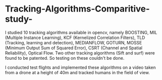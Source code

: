 # Tracking-Algorithms-Comparitive-study-
I studied 10 tracking algorithms available in opencv, namely BOOSTING, MIL (Multiple Instance Learning), KCF (Kernelized Correlation Filters), TLD (Tracking, learning and detection), MEDIANFLOW, GOTURN, MOSSE (Minimum Output Sum of Squared Error), CSRT (Channel and Spatial Reliability), Optical Flow. Two other tracking algorithms (Sift and surf) were found to be patented. So testing on these couldn't be done.

I conducted test flights and implemented these algorithms on a video taken from a drone at a height of 40m and tracked humans in the field of view.
